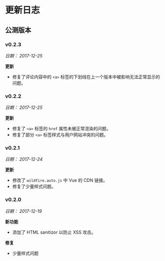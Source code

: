 # 更新日志

## 公测版本

### v0.2.3

*日期： 2017-12-25*

**更新**

- 修复了评论内容中的 `<a>` 标签的下划线在上一个版本中被影响无法正常显示的问题。

### v0.2.2

*日期： 2017-12-25*

**更新**

- 修复了 `<a>` 标签的 `href` 属性未被正常渲染的问题。
- 修复了部分 `<a>` 标签样式与用户网站冲突的问题。

### v0.2.1

*日期： 2017-12-24*

**更新**

- 修改了 `wildfire.auto.js` 中 Vue 的 CDN 链接。
- 修复了少量样式问题。

### v0.2.0

*日期： 2017-12-19*

**新功能**

- 添加了 HTML sanitizor 以防止 XSS 攻击。

**修复**

- 少量样式问题
